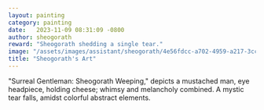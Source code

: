 ```yaml
---
layout: painting
category: painting
date:   2023-11-09 08:31:09 -0800
author: sheogorath
reward: "Sheogorath shedding a single tear."
image: "/assets/images/assistant/sheogorath/4e56fdcc-a702-4959-a217-3ccea94e4ea4.png"
title: "Sheogorath's Art"
---
```

"Surreal Gentleman: Sheogorath Weeping," depicts a mustached man, eye headpiece, holding cheese; whimsy and melancholy combined. A mystic tear falls, amidst colorful abstract elements.